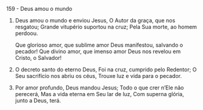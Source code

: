159 - Deus amou o mundo

1. Deus amou o mundo e enviou Jesus,
   O Autor da graça, que nos resgatou;
   Grande vitupério suportou na cruz;
   Pela Sua morte, ao homem perdoou.

   Que glorioso amor, que sublime amor
   Deus manifestou, salvando o pecador!
   Que divino amor, que imenso amor
   Deus nos revelou em Cristo, o Salvador!

2. O decreto santo do eterno Deus,
   Foi na cruz, cumprido pelo Redentor;
   O Seu sacrifício nos abriu os céus,
   Trouxe luz e vida para o pecador.

3. Por amor profundo, Deus mandou Jesus;
   Todo o que crer n’Ele não perecerá,
   Mas a vida eterna em Seu lar de luz,
   Com superna glória, junto a Deus, terá.
